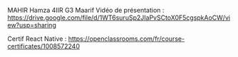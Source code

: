 MAHIR Hamza 4IIR G3 Maarif
Vidéo de présentation :  https://drive.google.com/file/d/1WT6suruSp2JIaPvSCtoX0F5cgspkAoCW/view?usp=sharing

Certif React Native : https://openclassrooms.com/fr/course-certificates/1008572240

